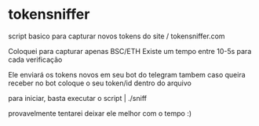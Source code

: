 # tokensniffer
script basico para capturar novos tokens do site / tokensniffer.com

Coloquei para capturar apenas BSC/ETH
Existe um tempo entre 10-5s para cada verificação

Ele enviará os tokens novos em seu bot do telegram tambem caso queira receber no bot coloque o seu token/id dentro do arquivo

para iniciar, basta executar o script | ./sniff

provavelmente tentarei deixar ele melhor com o tempo :)
